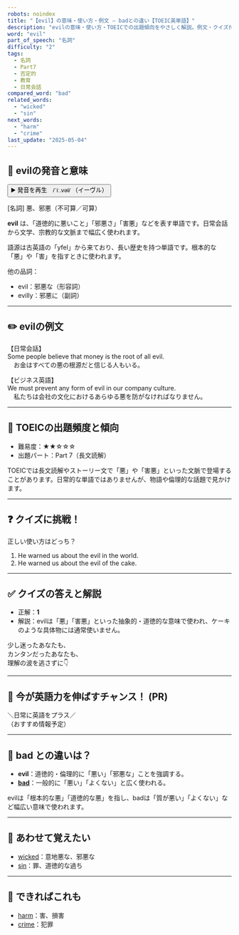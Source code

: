```yaml
---
robots: noindex
title: "【evil】の意味・使い方・例文 ― badとの違い【TOEIC英単語】"
description: "evilの意味・使い方・TOEICでの出題傾向をやさしく解説。例文・クイズ付きでbadとの違いもわかりやすく学べます。"
word: "evil"
part_of_speech: "名詞"
difficulty: "2"
tags:
  - 名詞
  - Part7
  - 否定的
  - 教育
  - 日常会話
compared_word: "bad"
related_words:
  - "wicked"
  - "sin"
next_words:
  - "harm"
  - "crime"
last_update: "2025-05-04"
---
```


## 🔰 evilの発音と意味

<button class="play-audio" onclick="playTTS('evil')">
  <span class="play-audio-main">
    ▶️ 発音を再生　/ˈiː.vəl/
  </span>
  <span class="play-audio-sub">
    （イーヴル）
  </span>
</button>

[名詞] 悪、邪悪（不可算／可算）

**evil** は、「道徳的に悪いこと」「邪悪さ」「害悪」などを表す単語です。日常会話から文学、宗教的な文脈まで幅広く使われます。

語源は古英語の「yfel」から来ており、長い歴史を持つ単語です。根本的な「悪」や「害」を指すときに使われます。

他の品詞：  
- evil：邪悪な（形容詞）
- evilly：邪悪に（副詞）

---

## ✏️ evilの例文

【日常会話】  
Some people believe that money is the root of all evil.  
　お金はすべての悪の根源だと信じる人もいる。

【ビジネス英語】  
We must prevent any form of evil in our company culture.  
　私たちは会社の文化におけるあらゆる悪を防がなければなりません。

---

## 🎯 TOEICの出題頻度と傾向

- 難易度：★★☆☆☆
- 出題パート：Part 7（長文読解）

TOEICでは長文読解やストーリー文で「悪」や「害悪」といった文脈で登場することがあります。日常的な単語ではありませんが、物語や倫理的な話題で見かけます。

---

## ❓ クイズに挑戦！

正しい使い方はどっち？

1. He warned us about the evil in the world.  
2. He warned us about the evil of the cake.

---

## ✅ クイズの答えと解説

- 正解：**1**
- 解説：evilは「悪」「害悪」といった抽象的・道徳的な意味で使われ、ケーキのような具体物には通常使いません。

少し迷ったあなたも、  
カンタンだったあなたも、  
理解の波を逃さずに👇️

---

## 🚀 今が英語力を伸ばすチャンス！ (PR)

<div class="info-center">
＼日常に英語をプラス／<br>  
（おすすめ情報予定）
</div>

---

## 🤔  bad との違いは？

- **evil**：道徳的・倫理的に「悪い」「邪悪な」ことを強調する。
- **[bad](/bad)**：一般的に「悪い」「よくない」と広く使われる。

evilは「根本的な悪」「道徳的な悪」を指し、badは「質が悪い」「よくない」など幅広い意味で使われます。

---

## 🧩 あわせて覚えたい

- [wicked](/wicked)：意地悪な、邪悪な
- [sin](/sin)：罪、道徳的な過ち

---

## 📖 できればこれも

- [harm](/harm)：害、損害
- [crime](/crime)：犯罪

<!-- cvid: aid14_bid23 -->
